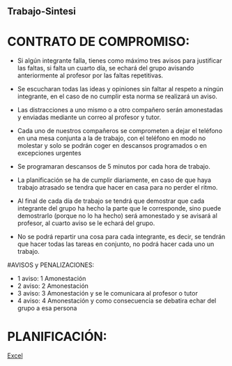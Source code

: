 ## Trabajo-Sintesi
# CONTRATO DE COMPROMISO:

- Si algún integrante falla, tienes como máximo tres avisos para justificar las faltas, si falta un cuarto día, se echará del grupo avisando anteriormente al profesor por las faltas repetitivas.

- Se escucharan todas las ideas y opiniones sin faltar al respeto a ningún integrante, en el caso de no cumplir esta norma se realizará un aviso.

- Las distracciones a uno mismo o a otro compañero serán amonestadas y enviadas mediante un correo al profesor y tutor.

- Cada uno de nuestros compañeros se comprometen a dejar el teléfono en una mesa conjunta a la de trabajo, con el teléfono en modo no molestar y solo se podrán coger en descansos programados o en excepciones urgentes

- Se programaran descansos de 5 minutos por cada hora de trabajo.

- La planificación se ha de cumplir diariamente, en caso de que haya trabajo atrasado se tendra que hacer en casa para no perder el ritmo.

- Al final de cada día de trabajo se tendrá que demostrar que cada integrante del grupo ha hecho la parte que le corresponde, sino puede demostrarlo (porque no lo ha hecho) será amonestado y se avisará al profesor, al cuarto aviso se le echará del grupo. 

- No se podrá repartir una cosa para cada integrante, es decir, se tendrán que hacer todas las tareas en conjunto, no podrá hacer cada uno un trabajo.

#AVISOS y PENALIZACIONES:
- 1 aviso: 1 Amonestación
- 2 aviso: 2 Amonestación
- 3 aviso: 3 Amonestación y se le comunicara al profesor o tutor
- 4 aviso: 4 Amonestación y como consecuencia se debatira echar del grupo a esa persona
# PLANIFICACIÓN:
[Excel](https://docs.google.com/spreadsheets/d/1ZBfIVZEro1jMn3BGq30skruG--p65PpvAKz6rQaW12E/edit#gid=0)
